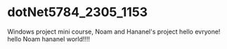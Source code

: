 # dotNet5784_2305_1153
Windows project mini course, Noam and Hananel's project
hello evryone!
hello Noam
hananel world!!!!
